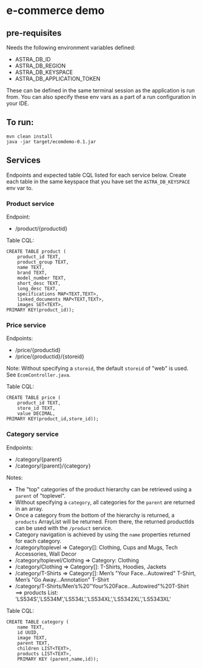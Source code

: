 # e-commerce demo


## pre-requisites
Needs the following environment variables defined:
 - ASTRA_DB_ID
 - ASTRA_DB_REGION
 - ASTRA_DB_KEYSPACE
 - ASTRA_DB_APPLICATION_TOKEN

These can be defined in the same terminal session as the application is run from.  You can also specify these env vars as a part of a run configuration in your IDE.

## To run:

    mvn clean install
    java -jar target/ecomdemo-0.1.jar

## Services
Endpoints and expected table CQL listed for each service below.  Create each table in the same keyspace that you have set the `ASTRA_DB_KEYSPACE` env var to.

### Product service
Endpoint:
 - /product/{productid}

Table CQL:

    CREATE TABLE product (
        product_id TEXT,
        product_group TEXT,
        name TEXT,
        brand TEXT,
        model_number TEXT,
        short_desc TEXT,
        long_desc TEXT,
        specifications MAP<TEXT,TEXT>,
        linked_documents MAP<TEXT,TEXT>,
        images SET<TEXT>,
    PRIMARY KEY(product_id));

### Price service
Endpoints:
 - /price/{productid}
 - /price/{productid}/{storeid}

Note: Without specifying a `storeid`, the default `storeid` of "web" is used.  See `EcomController.java`.

Table CQL:

    CREATE TABLE price (
        product_id TEXT,
        store_id TEXT,
        value DECIMAL,
    PRIMARY KEY(product_id,store_id));

### Category service
Endpoints:
 - /category/{parent}
 - /category/{parent}/{category}

Notes:
 - The "top" categories of the product hierarchy can be retrieved using a `parent` of "toplevel".
 - Without specifying a `category`, all categories for the `parent` are returned in an array.
 - Once a category from the bottom of the hierarchy is returned, a `products` ArrayList will be returned.  From there, the returned productIds can be used with the `/product` service.
 - Category navigation is achieved by using the `name` properties returned for each category.
 - /category/toplevel  =>  Category[]: Clothing, Cups and Mugs, Tech Accessories, Wall Decor
 - /category/toplevel/Clothing  =>  Category: Clothing
 - /category/Clothing  =>  Category[]: T-Shirts, Hoodies, Jackets
 - /category/T-Shirts  =>  Category[]: Men’s "Your Face...Autowired" T-Shirt, Men’s "Go Away...Annotation" T-Shirt
 - /category/T-Shirts/Men’s%20"Your%20Face...Autowired"%20T-Shirt  ==>  products List<String>: 'LS534S','LS534M','LS534L','LS534XL','LS5342XL','LS5343XL'

Table CQL:

    CREATE TABLE category (
        name TEXT,
        id UUID,
        image TEXT,
        parent TEXT,
        children LIST<TEXT>,
        products LIST<TEXT>,
        PRIMARY KEY (parent,name,id));
